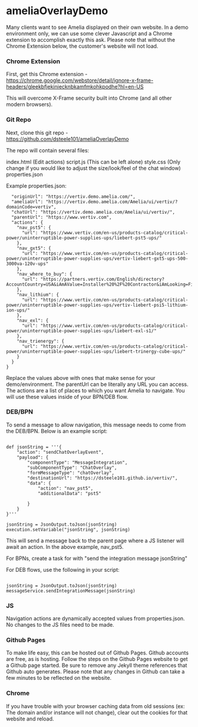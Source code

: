 # ameliaOverlayDemo

Many clients want to see Amelia displayed on their own website. In a demo environment only, we can use some clever Javascript and a Chrome extension to accomplish exactly this ask. Please note that without the Chrome Extension below, the customer's website will not load.

### Chrome Extension

First, get this Chrome extension - https://chrome.google.com/webstore/detail/ignore-x-frame-headers/gleekbfjekiniecknbkamfmkohkpodhe?hl=en-US

This will overcome X-Frame security built into Chrome (and all other modern browsers).

### Git Repo

Next, clone this git repo - https://github.com/dsteele101/ameliaOverlayDemo

The repo will contain several files:

index.html (Edit actions)
script.js (This can be left alone)
style.css (Only change if you would like to adjust the size/look/feel of the chat window)
properties.json

Example properties.json:
```{
  "originUrl": "https://vertiv.demo.amelia.com/",
  "ameliaUrl": "https://vertiv.demo.amelia.com/Amelia/ui/vertiv/?domainCode=vertiv",
  "chatUrl": "https://vertiv.demo.amelia.com/Amelia/ui/vertiv/",
  "parentUrl": "https://www.vertiv.com",
  "actions": {
    "nav_pst5": {
      "url": "https://www.vertiv.com/en-us/products-catalog/critical-power/uninterruptible-power-supplies-ups/liebert-pst5-ups/"
    },
    "nav_gxt5": {
      "url": "https://www.vertiv.com/en-us/products-catalog/critical-power/uninterruptible-power-supplies-ups/vertiv-liebert-gxt5-ups-500-3000va-120v-ups"
    },
    "nav_where_to_buy": {
      "url": "https://partners.vertiv.com/English/directory?AccountCountry=USA&iAmAValue=Installer%20%2F%20Contractor&iAmLooking=Find%20a%20Vertiv%20Partner&stateValue=Georgia"
    },
    "nav_lithium": {
      "url": "https://www.vertiv.com/en-us/products-catalog/critical-power/uninterruptible-power-supplies-ups/vertiv-liebert-psi5-lithium-ion-ups/"
    },
    "nav_exl": {
      "url": "https://www.vertiv.com/en-us/products-catalog/critical-power/uninterruptible-power-supplies-ups/liebert-exl-s1/"
    },
    "nav_trienergy": {
      "url": "https://www.vertiv.com/en-us/products-catalog/critical-power/uninterruptible-power-supplies-ups/liebert-trinergy-cube-ups/"
    }
  }
}
```

Replace the values above with ones that make sense for your demo/environment. The parentUrl can be literally any URL you can access. The actions are a list of places to which you want Amelia to navigate. You will use these values inside of your BPN/DEB flow.

### DEB/BPN

To send a message to allow navigation, this message needs to come from the DEB/BPN. Below is an example script:
```import groovy.json.JsonOutput
 
def jsonString = '''{
    "action": "sendChatOverlayEvent",
    "payload": {
        "componentType": "MessageIntegration",
        "subComponentType": "ChatOverlay",
        "formMessageType": "chatOverlay",
        "destinationUrl": "https://dsteele101.github.io/vertiv/",
        "data": {
            "action": "nav_pst5",
            "additionalData": "pst5"
             
        }
    }
}'''
 
jsonString = JsonOutput.toJson(jsonString)
execution.setVariable("jsonString", jsonString)
```

This will send a message back to the parent page where a JS listener will await an action. In the above example, nav_pst5.

For BPNs, create a task for with "send the integration message jsonString"

For DEB flows, use the following in your script:
```import groovy.json.JsonOutput

jsonString = JsonOutput.toJson(jsonString)
messageService.sendIntegrationMessage(jsonString)
```

### JS

Navigation actions are dynamically accepted values from properties.json. No changes to the JS files need to be made.

### Github Pages

To make life easy, this can be hosted out of Github Pages. Github accounts are free, as is hosting. Follow the steps on the Github Pages website to get a Github page started. Be sure to remove any Jekyll theme references that Github auto generates. Please note that any changes in Github can take a few minutes to be reflected on the website.

### Chrome

If you have trouble with your browser caching data from old sessions (ex: The domain and/or instance will not change), clear out the cookies for that website and reload.
